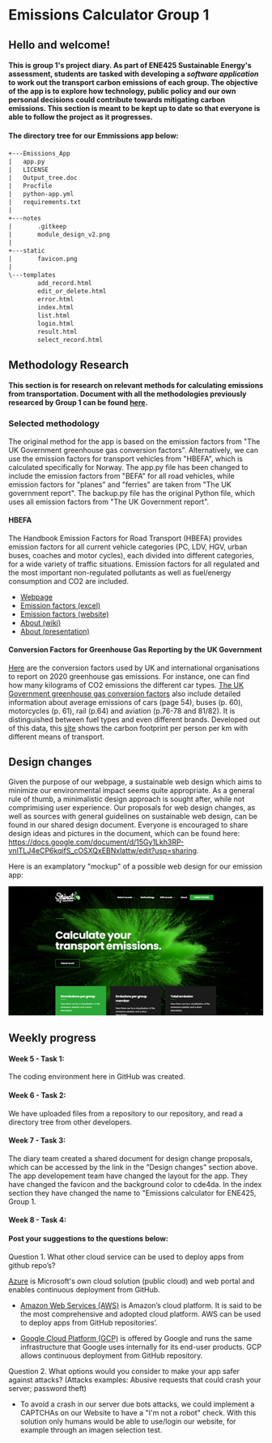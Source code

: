 # Emissions Calculator Group 1
## Hello and welcome!
#### This is group 1's project diary. As part of ENE425 Sustainable Energy's assessment, students are tasked with developing a *software application* to work out the transport carbon emissions of each group. The objective of the app is to explore how technology, public policy and our own personal decisions could contribute towards mitigating carbon emissions. This section is meant to be kept up to date so that everyone is able to follow the project as it progresses.

#### The directory tree for our Emmissions app below:

    +---Emissions_App
    |   app.py
    |   LICENSE
    |   Output_tree.doc
    |   Procfile
    |   python-app.yml
    |   requirements.txt
    |   
    +---notes
    |       .gitkeep
    |       module_design_v2.png
    |       
    +---static
    |       favicon.png
    |       
    \---templates
            add_record.html
            edit_or_delete.html
            error.html
            index.html
            list.html
            login.html
            result.html
            select_record.html

## Methodology Research
#### This section is for research on relevant methods for calculating emissions from transportation. Document with all the methodologies previously researced by Group 1 can be found [here](https://docs.google.com/document/d/1lYmhqOsNPrKsHHmqBDZx6apvHNXIWH4zdgCUNXkfTMw/edit?usp=sharing). 

### Selected methodology
The original method for the app is based on the emission factors from "The UK Government greenhouse gas conversion factors". Alternatively, we can use the emission factors for transport vehicles from "HBEFA", which is calculated specifically for Norway. The app.py file has been changed to include the emission factors from "BEFA" for all road vehicles, while emission factors for "planes" and "ferries" are taken from "The UK government report". The backup.py file has the original Python file, which uses all emission factors from "The UK Government report".     

#### HBEFA

The Handbook Emission Factors for Road Transport (HBEFA) provides emission factors for all current vehicle categories (PC, LDV, HGV, urban buses, coaches and motor cycles), each divided into different categories, for a wide variety of traffic situations. Emission factors for all regulated and the most important non-regulated pollutants as well as fuel/energy consumption and CO2 are included.

- [Webpage](https://www.hbefa.net/e/index.html)
- [Emission factors (excel)](https://github.com/ENE425-Group1/emissions-calculator-group1/blob/main/notes/Emission%20Factors%20HBEFA.xlsx)
- [Emission factors (website)](https://www.hbefa.net/e/index.html)
- [About (wiki)](https://en.wikipedia.org/wiki/Handbook_Emission_Factors_for_Road_Transport_(HBEFA)#Vehicle_category)
- [About (presentation)](https://www.epd.gov.hk/epd/sites/default/files/epd/english/environmentinhk/air/guide_ref/files/HBEFA_COPERT.pdf)


#### Conversion Factors for Greenhouse Gas Reporting by the UK Government
[Here](https://assets.publishing.service.gov.uk/government/uploads/system/uploads/attachment_data/file/891105/Conversion_Factors_2020_-_Condensed_set__for_most_users_.xlsx) are the conversion factors used by UK and international organisations to report on 2020 greenhouse gas emissions. For instance, one can find how many kilograms of CO2 emissions the different car types. [The UK Government greenhouse gas conversion factors](https://assets.publishing.service.gov.uk/government/uploads/system/uploads/attachment_data/file/901692/conversion-factors-2020-methodology.pdf) also include detailed information about average emissions of cars (page 54), buses (p. 60), motorcycles (p. 61), rail (p.64) and aviation (p.76-78 and 81/82). It is distinguished between fuel types and even different brands. Developed out of this data, this [site](https://ourworldindata.org/travel-carbon-footprint) shows the carbon footprint per person per km with different means of transport.

## Design changes

Given the purpose of our webpage, a sustainable web design which aims to minimize our environmental impact seems quite appropriate. As a general rule of thumb, a minimalistic design approach is sought after, while not comprimising user experience. Our proposals for web design changes, as well as sources with general guidelines on sustainable web design, can be found in our shared design document. Everyone is encouraged to share design ideas and pictures in the document, which can be found here: https://docs.google.com/document/d/15Gy1Lkh3RP-vnlTLJ4eCP6kqifS_cOSXQxEBNxlattw/edit?usp=sharing. 

Here is an examplatory "mockup" of a possible web design for our emission app: 

![Image of web design example](https://raw.githubusercontent.com/ENE425-Group1/emissions-calculator-group1/main/notes/Mockup%20picture.png)

## Weekly progress

#### Week 5 - Task 1: 
The coding environment here in GitHub was created. 
#### Week 6 - Task 2: 
We have uploaded files from a repository to our repository, and read a directory tree from other developers. 
#### Week 7 - Task 3: 
The diary team created a shared document for design change proposals, which can be accessed by the link in the "Design changes" section above. The app developement team have changed the layout for the app. They have changed the favicon and the background color to cde4da. In the index section they have changed the name to "Emissions calculator for ENE425, Group 1. 
#### Week 8 - Task 4: 

#### Post your suggestions to the questions below:
Question 1. What other cloud service can be used to deploy apps from github repo’s?

[Azure](https://azure.microsoft.com/en-us/free/search/?&ef_id=Cj0KCQiA4L2BBhCvARIsAO0SBdZmo_X3KZDPWmbj9okoBFuotwwPaxNOZVrtfouGt3bq-pfrAxJC9YMaAnugEALw_wcB:G:s&OCID=AID2100088_SEM_Cj0KCQiA4L2BBhCvARIsAO0SBdZmo_X3KZDPWmbj9okoBFuotwwPaxNOZVrtfouGt3bq-pfrAxJC9YMaAnugEALw_wcB:G:s) is Microsoft's own cloud solution (public cloud) and web portal and enables continuous deployment from GitHub.

- [Amazon Web Services (AWS)](https://aws.amazon.com/) is Amazon’s cloud platform. It is said to be the most comprehensive and adopted cloud platform. AWS can be used to deploy apps from GitHub repositories’. 

- [Google Cloud Platform (GCP)](https://cloud.google.com/) is offered by Google and runs the same infrastructure that Google uses internally for its end-user products. GCP allows continuous deployment from GitHub repository. 


Question 2. What options would you consider to make your app safer against attacks? (Attacks examples: Abusive requests that could crash your server; password theft)

- To avoid a crash in our server due bots attacks, we could implement a CAPTCHAs on our Website to have a "I'm not a robot" check. With this solution only humans would be able to use/login our website, for example through an imagen selection test. 
